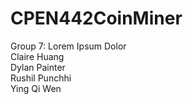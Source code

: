 # CPEN442CoinMiner
Group 7: Lorem Ipsum Dolor <br />
Claire Huang <br />
Dylan Painter <br />
Rushil Punchhi <br />
Ying Qi Wen
